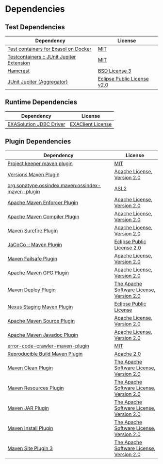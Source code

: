 <!-- @formatter:off -->
# Dependencies

## Test Dependencies

| Dependency                                     | License                          |
| ---------------------------------------------- | -------------------------------- |
| [Test containers for Exasol on Docker][0]      | [MIT][1]                         |
| [Testcontainers :: JUnit Jupiter Extension][2] | [MIT][3]                         |
| [Hamcrest][4]                                  | [BSD License 3][5]               |
| [JUnit Jupiter (Aggregator)][6]                | [Eclipse Public License v2.0][7] |

## Runtime Dependencies

| Dependency                   | License                |
| ---------------------------- | ---------------------- |
| [EXASolution JDBC Driver][8] | [EXAClient License][9] |

## Plugin Dependencies

| Dependency                                              | License                                        |
| ------------------------------------------------------- | ---------------------------------------------- |
| [Project keeper maven plugin][10]                       | [MIT][1]                                       |
| [Versions Maven Plugin][12]                             | [Apache License, Version 2.0][13]              |
| [org.sonatype.ossindex.maven:ossindex-maven-plugin][14] | [ASL2][15]                                     |
| [Apache Maven Enforcer Plugin][16]                      | [Apache License, Version 2.0][13]              |
| [Apache Maven Compiler Plugin][18]                      | [Apache License, Version 2.0][13]              |
| [Maven Surefire Plugin][20]                             | [Apache License, Version 2.0][13]              |
| [JaCoCo :: Maven Plugin][22]                            | [Eclipse Public License 2.0][23]               |
| [Maven Failsafe Plugin][24]                             | [Apache License, Version 2.0][13]              |
| [Apache Maven GPG Plugin][26]                           | [Apache License, Version 2.0][15]              |
| [Maven Deploy Plugin][28]                               | [The Apache Software License, Version 2.0][15] |
| [Nexus Staging Maven Plugin][30]                        | [Eclipse Public License][31]                   |
| [Apache Maven Source Plugin][32]                        | [Apache License, Version 2.0][13]              |
| [Apache Maven Javadoc Plugin][34]                       | [Apache License, Version 2.0][13]              |
| [error-code-crawler-maven-plugin][36]                   | [MIT][1]                                       |
| [Reproducible Build Maven Plugin][38]                   | [Apache 2.0][15]                               |
| [Maven Clean Plugin][40]                                | [The Apache Software License, Version 2.0][15] |
| [Maven Resources Plugin][42]                            | [The Apache Software License, Version 2.0][15] |
| [Maven JAR Plugin][44]                                  | [The Apache Software License, Version 2.0][15] |
| [Maven Install Plugin][46]                              | [The Apache Software License, Version 2.0][15] |
| [Maven Site Plugin 3][48]                               | [The Apache Software License, Version 2.0][15] |

[10]: https://github.com/exasol/project-keeper-maven-plugin
[22]: https://www.eclemma.org/jacoco/index.html
[15]: http://www.apache.org/licenses/LICENSE-2.0.txt
[20]: https://maven.apache.org/surefire/maven-surefire-plugin/
[30]: http://www.sonatype.com/public-parent/nexus-maven-plugins/nexus-staging/nexus-staging-maven-plugin/
[9]: https://www.exasol.com/support/secure/attachment/155343/EXASOL_SDK-7.0.11.tar.gz
[40]: http://maven.apache.org/plugins/maven-clean-plugin/
[1]: https://opensource.org/licenses/MIT
[24]: https://maven.apache.org/surefire/maven-failsafe-plugin/
[12]: http://www.mojohaus.org/versions-maven-plugin/
[5]: http://opensource.org/licenses/BSD-3-Clause
[18]: https://maven.apache.org/plugins/maven-compiler-plugin/
[3]: http://opensource.org/licenses/MIT
[26]: http://maven.apache.org/plugins/maven-gpg-plugin/
[23]: https://www.eclipse.org/legal/epl-2.0/
[31]: http://www.eclipse.org/legal/epl-v10.html
[0]: https://github.com/exasol/exasol-testcontainers
[38]: http://zlika.github.io/reproducible-build-maven-plugin
[44]: http://maven.apache.org/plugins/maven-jar-plugin/
[13]: https://www.apache.org/licenses/LICENSE-2.0.txt
[16]: https://maven.apache.org/enforcer/maven-enforcer-plugin/
[8]: http://www.exasol.com
[7]: https://www.eclipse.org/legal/epl-v20.html
[46]: http://maven.apache.org/plugins/maven-install-plugin/
[6]: https://junit.org/junit5/
[14]: https://sonatype.github.io/ossindex-maven/maven-plugin/
[2]: https://testcontainers.org
[32]: https://maven.apache.org/plugins/maven-source-plugin/
[4]: http://hamcrest.org/JavaHamcrest/
[28]: http://maven.apache.org/plugins/maven-deploy-plugin/
[48]: http://maven.apache.org/plugins/maven-site-plugin/
[42]: http://maven.apache.org/plugins/maven-resources-plugin/
[34]: https://maven.apache.org/plugins/maven-javadoc-plugin/
[36]: https://github.com/exasol/error-code-crawler-maven-plugin
